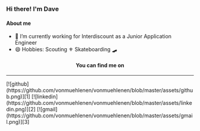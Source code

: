 ### Hi there! I'm Dave

#### About me 

- 🔭 I’m currently working for Interdiscount as a Junior Application Engineer
- 😄 Hobbies: Scouting ⚜️ Skateboarding 🛹

<h4 align="center">You can find me on</h4>
<hr />
[![github](https://github.com/vonmuehlenen/vonmuehlenen/blob/master/assets/github.png)][1] [![linkedin](https://github.com/vonmuehlenen/vonmuehlenen/blob/master/assets/linkedin.png)][2] [![gmail](https://github.com/vonmuehlenen/vonmuehlenen/blob/master/assets/gmail.png)][3]

[1]: http://www.github.com/vonmuehlenen
[2]: https://ch.linkedin.com/in/david-von-m%C3%BChlenen-451537178
[3]: mailto:david.vonmuehlenen@gmail.com
